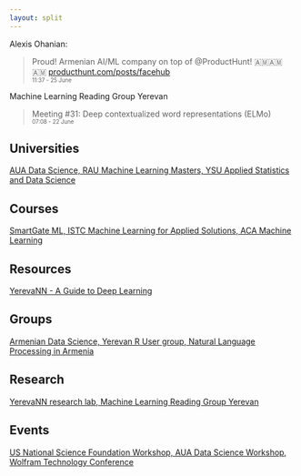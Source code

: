 ```yaml
---
layout: split
---
```



Alexis Ohanian:  
> Proud! Armenian AI/ML company on top of @ProductHunt! 🇦🇲🇦🇲🇦🇲 [producthunt.com/posts/facehub](https://producthunt.com/posts/facehub)  
<sub><sup>11:37 - 25 June</sup></sub>

Machine Learning Reading Group Yerevan
> Meeting #31: Deep contextualized word representations (ELMo)  
<sub><sup>07:08 - 22 June</sup></sub>


## Universities

[AUA Data Science, RAU Machine Learning Masters, YSU Applied Statistics and Data Science](/universities/)


## Courses

[SmartGate ML, ISTC Machine Learning for Applied Solutions, ACA Machine Learning](/courses/)


## Resources

[YerevaNN - A Guide to Deep Learning](http://yerevann.com/a-guide-to-deep-learning/)


## Groups

[Armenian Data Science, Yerevan R User group, Natural Language Processing in Armenia](/groups/)


## Research

[YerevaNN research lab, Machine Learning Reading Group Yerevan](/research/)


## Events

[US National Science Foundation Workshop, AUA Data Science Workshop, Wolfram Technology Conference](/events/)

